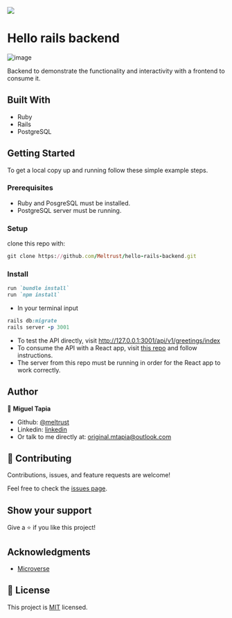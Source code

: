 ![](https://img.shields.io/badge/Microverse-blueviolet)

# Hello rails backend

![image](https://user-images.githubusercontent.com/57421823/148772553-3e248246-90fc-4abf-908d-cc7da20a9525.png)

Backend to demonstrate the functionality and interactivity with a frontend to consume it. 



## Built With

- Ruby
- Rails
- PostgreSQL

## Getting Started

To get a local copy up and running follow these simple example steps.

### Prerequisites

- Ruby and PosgreSQL must be installed.
- PostgreSQL server must be running.

### Setup

clone this repo with:

``` ruby
git clone https://github.com/Meltrust/hello-rails-backend.git
```

### Install

``` ruby
run `bundle install`
run `npm install`
```

- In your terminal input 
```ruby
rails db:migrate
rails server -p 3001
```

- To test the API directly, visit http://127.0.0.1:3001/api/v1/greetings/index
- To consume the API with a React app, visit [this repo](https://github.com/Meltrust/hello-rails-front-end/tree/front-end) and follow instructions.
- The server from this repo must be running in order for the React app to work correctly.

## Author

👤 **Miguel Tapia**

- Github: [@meltrust](https://github.com/meltrust)
- Linkedin: [linkedin](https://www.linkedin.com/in/meltrust/)
- Or talk to me directly at: original.mtapia@outlook.com

## 🤝 Contributing

Contributions, issues, and feature requests are welcome!

Feel free to check the [issues page](https://github.com/eri8-9/hello_rails/issues).

## Show your support

Give a ⭐️ if you like this project!

## Acknowledgments

- [Microverse](https://www.microverse.org/)

## 📝 License

This project is [MIT](./MIT.md) licensed.
